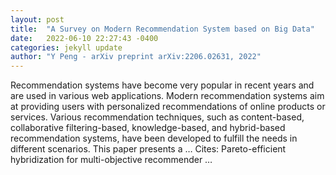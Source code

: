 ```yaml
---
layout: post
title:  "A Survey on Modern Recommendation System based on Big Data"
date:   2022-06-10 22:27:43 -0400
categories: jekyll update
author: "Y Peng - arXiv preprint arXiv:2206.02631, 2022"
---
```

Recommendation systems have become very popular in recent years and are used in various web applications. Modern recommendation systems aim at providing users with personalized recommendations of online products or services. Various recommendation techniques, such as content-based, collaborative filtering-based, knowledge-based, and hybrid-based recommendation systems, have been developed to fulfill the needs in different scenarios. This paper presents a …
Cites: ‪Pareto-efficient hybridization for multi-objective recommender …‬  